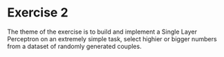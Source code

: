 # Exercise 2
The theme of the exercise is to build and implement a Single Layer Perceptron on an extremely simple task, select highier or bigger numbers from a dataset of randomly generated couples.